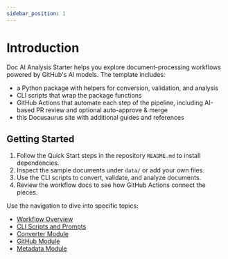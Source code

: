 ```yaml
---
sidebar_position: 1
---
```


# Introduction

Doc AI Analysis Starter helps you explore document-processing workflows powered by GitHub's AI models. The template includes:

- a Python package with helpers for conversion, validation, and analysis
- CLI scripts that wrap the package functions
- GitHub Actions that automate each step of the pipeline, including AI-based PR review and optional auto-approve & merge
- this Docusaurus site with additional guides and references

## Getting Started

1. Follow the Quick Start steps in the repository `README.md` to install dependencies.
2. Inspect the sample documents under `data/` or add your own files.
3. Use the CLI scripts to convert, validate, and analyze documents.
4. Review the workflow docs to see how GitHub Actions connect the pieces.

Use the navigation to dive into specific topics:

- [Workflow Overview](./workflows)
- [CLI Scripts and Prompts](./scripts-and-prompts)
- [Converter Module](./converter)
- [GitHub Module](./github)
- [Metadata Module](./metadata)
